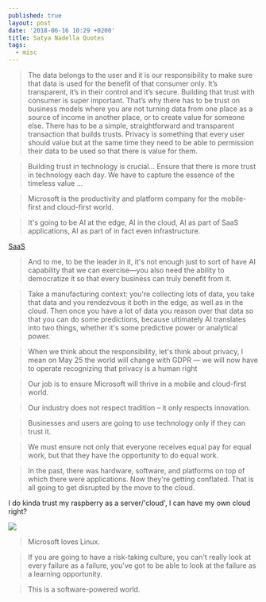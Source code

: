 ```yaml
---
published: true
layout: post
date: '2018-06-16 10:29 +0200'
title: Satya Nadella Quotes
tags:
  - misc
---
```

> The data belongs to the user and it is our responsibility to make sure that data is used for the benefit of that consumer only. It’s transparent, it’s in their control and it’s secure. Building that trust with consumer is super important. That’s why there has to be trust on business models where you are not turning data from one place as a source of income in another place, or to create value for someone else. There has to be a simple, straightforward and transparent transaction that builds trusts. Privacy is something that every user should value but at the same time they need to be able to permission their data to be used so that there is value for them.

> Building trust in technology is crucial... Ensure that there is more trust in technology each day. We have to capture the essence of the timeless value ...

> Microsoft is the productivity and platform company for the mobile-first and cloud-first world.

> It's going to be AI at the edge, AI in the cloud, AI as part of SaaS applications, AI as part of in fact even infrastructure.

[SaaS](https://en.wikipedia.org/wiki/Software_as_a_service)

> And to me, to be the leader in it, it's not enough just to sort of have AI capability that we can exercise—you also need the ability to democratize it so that every business can truly benefit from it.

> Take a manufacturing context: you're collecting lots of data, you take that data and you rendezvous it both in the edge, as well as in the cloud. Then once you have a lot of data you reason over that data so that you can do some predictions, because ultimately AI translates into two things, whether it's some predictive power or analytical power.

> When we think about the responsibility, let's think about privacy, I mean on May 25 the world will change with GDPR — we will now have to operate recognizing that privacy is a human right

> Our job is to ensure Microsoft will thrive in a mobile and cloud-first world.

> Our industry does not respect tradition – it only respects innovation.

> Businesses and users are going to use technology only if they can trust it.

> We must ensure not only that everyone receives equal pay for equal work, but that they have the opportunity to do equal work.

> In the past, there was hardware, software, and platforms on top of which there were applications. Now they're getting conflated. That is all going to get disrupted by the move to the cloud.

I do kinda trust my raspberry as a server/'cloud', I can have my own cloud right?

![]({{site.baseurl}}/https://www.raspberrypi.org/app/uploads/2015/08/raspberry-pi-logo.png)

> Microsoft loves Linux.

> If you are going to have a risk-taking culture, you can't really look at every failure as a failure, you've got to be able to look at the failure as a learning opportunity.

> This is a software-powered world.
